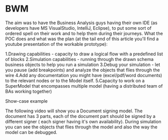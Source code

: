 # BWM
The aim was to have the Business Analysis guys having their own IDE (as developers have MS VisualStudio, IntelliJ, Eclipse), 
to put some sort of ordered spell on their work and to help them during their journeys. 
What the POC does and what was the plan (at the tail end of this article you'll find a youtube presentation of the workable prototype):

1.Drawing capabilities - capacity to draw a logical flow with a predefined list of blocks
2.Simulation capabilities - running through the drawn schema business objects to help you run a simulation
3.Debug your simulation - let you pause (add breakpoints) and analyze the objects that flies through the wire
4.Add any documentation you might have (excel/pdf/word documents) to the relevant nodes or to the Model itself.
5.Capacity to work on a SuperModel that encompasses multiple model (having a distributed team of BAs working together)



Show-case example

The following video will show you a Document signing model. 
The document has 3 parts, each of the document part should be signed by a different signer (
each signer having it's own availability). During simulation you can see the objects that flies through the model 
and also the way the model can be debugged.


